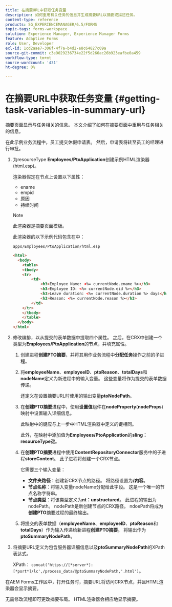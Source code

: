 ```yaml
---
title: 在摘要URL中获取任务变量
description: 如何重用有关任务的信息并生成摘要URL以摘要或描述任务。
content-type: reference
products: SG_EXPERIENCEMANAGER/6.5/FORMS
topic-tags: forms-workspace
solution: Experience Manager, Experience Manager Forms
feature: Adaptive Forms
role: User, Developer
exl-id: 1cd2aae7-306f-4f7a-b4d2-e8c64827c09a
source-git-commit: c3e9029236734e22f5d266ac26b923eafbe0a459
workflow-type: tm+mt
source-wordcount: '431'
ht-degree: 0%

---
```


# 在摘要URL中获取任务变量 {#getting-task-variables-in-summary-url}

摘要页面显示与任务相关的信息。 本文介绍了如何在摘要页面中重用与任务相关的信息。

在此示例业务流程中，员工提交休假申请表。 然后，申请表将转至员工的经理进行审批。

1. 为resourseType **Employees/PtoApplication**&#x200B;创建示例HTML渲染器(html.esp)。

   渲染器假定在节点上设置以下属性：

   * ename
   * empid
   * 原因
   * 持续时间

   >[!NOTE]
   >
   >此渲染器是摘要页面模板。

   此渲染器的以下示例代码包含在中：

   `apps/Employees/PtoApplication/html.esp`

   ```html
   <html>
     <body>
       <table>
       <tbody>
       <tr>
           <td>
               <h3>Employee Name: <%= currentNode.ename %></h3>
               <h3>Employee ID: <%= currentNode.eid %></h3>
               <h3>Leave duration: <%= currentNode.duration %> days</h3>
               <h3>Reason: <%= currentNode.reason %></h3>
           </td>
       </tr>
       </tbody>
       </table>
     </body>
   </html>
   ```

1. 修改编排，以从提交的表单数据中提取四个属性。 之后，在CRX中创建一个类型为&#x200B;**Employees/PtoApplication**&#x200B;的节点，并填充属性。

   1. 创建进程&#x200B;**创建PTO摘要**，并将其用作业务流程中&#x200B;**分配任务**&#x200B;操作之前的子进程。
   1. 将&#x200B;**employeeName**、**employeeID**、**ptoReason**、**totalDays**&#x200B;和&#x200B;**nodeName**&#x200B;定义为新进程中的输入变量。 这些变量将作为提交的表单数据传递。

      还定义在设置摘要URL时使用的输出变量&#x200B;**ptoNodePath**。

   1. 在&#x200B;**创建PTO摘要**&#x200B;进程中，使用&#x200B;**设置值**&#x200B;组件在&#x200B;**nodeProperty**(**nodeProps**)映射中设置输入详细信息。

      此映射中的键应与上一步中HTML渲染器中定义的键相同。

      此外，在映射中添加值为&#x200B;**Employees/PtoApplication**&#x200B;的&#x200B;**sling：resourceType**&#x200B;键。

   1. 在&#x200B;**创建PTO摘要**&#x200B;进程中使用&#x200B;**ContentRepositoryConnector**&#x200B;服务中的子进程&#x200B;**storeContent**。 此子进程将创建一个CRX节点。

      它需要三个输入变量：

      * **文件夹路径**：创建新CRX节点的路径。 将路径设置为&#x200B;**/内容**。
      * **节点名称**：将输入变量nodeName分配给此字段。 这是一个唯一的节点名称字符串。
      * **节点类型**：将该类型定义为&#x200B;**nt：unstructured**。 此进程的输出为nodePath。 nodePath是新创建节点的CRX路径。 ndoePath将成为&#x200B;**创建PTO**&#x200B;摘要过程的最终输出。

   1. 将提交的表单数据（**employeeName**、**employeeID**、**ptoReason**&#x200B;和&#x200B;**totalDays**）作为输入传递给新进程&#x200B;**创建PTO摘要**。 将输出作为&#x200B;**ptoSummaryNodePath**。

1. 将摘要URL定义为包含服务器详细信息以及&#x200B;**ptoSummaryNodePath**&#x200B;的XPath表达式。

   XPath： `concat('https://[*server*]:[*port*]/lc',/process_data/@ptoSummaryNodePath,'.html')`。

在AEM Forms工作区中，打开任务时，摘要URL将访问CRX节点，并且HTML渲染器会显示摘要。

无需修改流程即可更改摘要布局。 HTML渲染器会相应地显示摘要。
